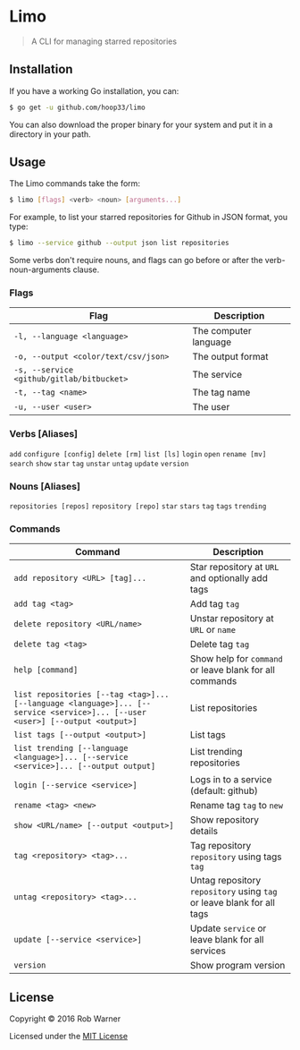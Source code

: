 # Limo

> A CLI for managing starred repositories

## Installation

If you have a working Go installation, you can:

```sh
$ go get -u github.com/hoop33/limo
```

You can also download the proper binary for your system and put it in a directory in your path.

## Usage

The Limo commands take the form:

```sh
$ limo [flags] <verb> <noun> [arguments...]
```

For example, to list your starred repositories for Github in JSON format, you type:

```sh
$ limo --service github --output json list repositories
```

Some verbs don't require nouns, and flags can go before or after the verb-noun-arguments clause.

### Flags

Flag | Description
--- | ---
`-l, --language <language>` | The computer language
`-o, --output <color/text/csv/json>` | The output format
`-s, --service <github/gitlab/bitbucket>` | The service
`-t, --tag <name>` | The tag name
`-u, --user <user>` | The user

### Verbs [Aliases]

`add`
`configure [config]`
`delete [rm]`
`list [ls]`
`login`
`open`
`rename [mv]`
`search`
`show`
`star`
`tag`
`unstar`
`untag`
`update`
`version`

### Nouns [Aliases]

`repositories [repos]`
`repository [repo]`
`star`
`stars`
`tag`
`tags`
`trending`

### Commands

Command | Description
--- | ---
`add repository <URL> [tag]...` | Star repository at `URL` and optionally add tags
`add tag <tag>` | Add tag `tag`
`delete repository <URL/name>` | Unstar repository at `URL` or `name`
`delete tag <tag>` | Delete tag `tag`
`help [command]` | Show help for `command` or leave blank for all commands
`list repositories [--tag <tag>]... [--language <language>]... [--service <service>]... [--user <user>] [--output <output>]` | List repositories
`list tags [--output <output>]` | List tags
`list trending [--language <language>]... [--service <service>]... [--output output]` | List trending repositories
`login [--service <service>]` | Logs in to a service (default: github)
`rename <tag> <new>` | Rename tag `tag` to `new`
`show <URL/name> [--output <output>]` | Show repository details
`tag <repository> <tag>...` | Tag repository `repository` using tags `tag`
`untag <repository> <tag>...` | Untag repository `repository` using `tag` or leave blank for all tags
`update [--service <service>]` | Update `service` or leave blank for all services
`version` | Show program version

## License

Copyright &copy; 2016 Rob Warner

Licensed under the [MIT License](https://hoop33.mit-license.org/)
